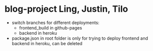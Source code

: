 # blog-project Ling, Justin, Tilo

 - switch branches for different deployments:
    + frontend_build in github-pages
    + backend in heroku
 - package.json in root folder is only for trying to deploy frontend and backend in heroku, can be deleted